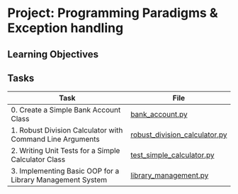 # Project: Programming Paradigms & Exception handling

<h2>Learning Objectives</h2>

<h2>Tasks</h2>

| Task | File |
| ---- | ---- |
| 0. Create a Simple Bank Account Class | [bank_account.py](./bank_account.py) |
| 1. Robust Division Calculator with Command Line Arguments | [robust_division_calculator.py](./robust_division_calculator.py) |
| 2. Writing Unit Tests for a Simple Calculator Class | [test_simple_calculator.py](./test_simple_calculator.py) |
| 3. Implementing Basic OOP for a Library Management System | [library_management.py](./library_management.py) |
